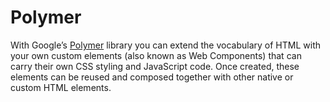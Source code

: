 # Polymer

With Google’s [Polymer](https://www.polymer-project.org) library you can extend the vocabulary of HTML with your own custom elements (also known as Web Components) that can carry their own CSS styling and JavaScript code. Once created, these elements can be reused and composed together with other native or custom HTML elements.
